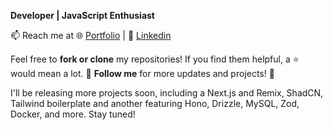 **Developer | JavaScript Enthusiast**  

📫 Reach me at 🌐 [Portfolio](https://jggabayno.vercel.app/contact) | 🔗 [Linkedin](linkedin.com/in/jggabayno)

Feel free to **fork or clone** my repositories! If you find them helpful, a ⭐ would mean a lot.
🔔 **Follow me** for more updates and projects! 🚀

I'll be releasing more projects soon, including a Next.js and Remix, ShadCN, Tailwind boilerplate and another featuring Hono, Drizzle, MySQL, Zod, Docker, and more. Stay tuned!
